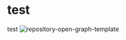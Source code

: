 # test
test
![repository-open-graph-template](https://user-images.githubusercontent.com/123496853/214987532-38ba860e-7a11-4fca-907f-e59e8ba9e2f4.png)
